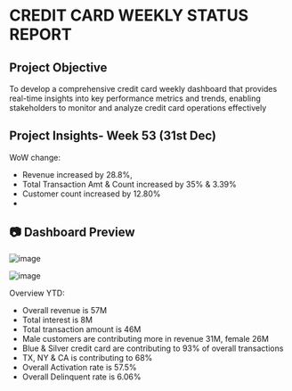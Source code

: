 # CREDIT CARD WEEKLY STATUS REPORT
## Project Objective 
To develop a comprehensive credit card weekly dashboard that provides real-time insights into key performance metrics and trends, enabling stakeholders to monitor and analyze credit card operations effectively

## Project Insights- Week 53 (31st Dec) 
WoW change:
 - Revenue increased by 28.8%, 
 - Total Transaction Amt & Count increased by 35% & 3.39% 
 - Customer count increased by 12.80%
 - 
## 📷 Dashboard Preview
![image](https://github.com/user-attachments/assets/22e96f13-db7d-4271-9e3a-1b65f5fba318)

![image](https://github.com/user-attachments/assets/a73df2bd-ccb8-4128-a162-26b5acec950f)



Overview YTD: 
 - Overall revenue is 57M 
 - Total interest is 8M 
 - Total transaction amount is 46M 
 - Male customers are contributing more in revenue 31M, female 26M 
 - Blue & Silver credit card are contributing to 93% of overall transactions 
 - TX, NY & CA is contributing to 68% 
 - Overall Activation rate is 57.5% 
 - Overall Delinquent rate is 6.06%
